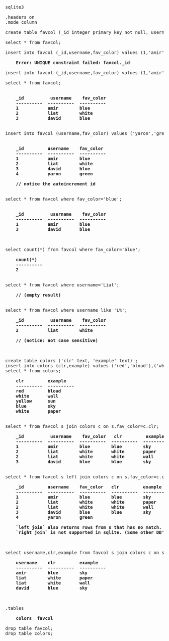 <pre>
sqlite3 

.headers on
.mode column

create table favcol (_id integer primary key not null, username text, fav_color text) ;

select * from favcol;

insert into favcol (_id,username,fav_color) values (1,'amir','blue'),(2,'liat','white'),(2,'david','blue');
<b>
    Error: UNIQUE constraint failed: favcol._id
</b>
insert into favcol (_id,username,fav_color) values (1,'amir','blue'),(2,'liat','white'),(3,'david','blue');

select * from favcol;

<b>
    _id          username    fav_color 
    ----------  ----------  ----------
    1           amir        blue      
    2           liat        white     
    3           david       blue      
</b>

insert into favcol (username,fav_color) values ('yaron','green');

<b>
    _id         username    fav_color 
    ----------  ----------  ----------
    1           amir        blue      
    2           liat        white     
    3           david       blue      
    4           yaron       green
         
    // notice the autoincrement id
</b>

select * from favcol where fav_color='blue';

<b>
    _id          username    fav_color 
    ----------  ----------  ----------
    1           amir        blue      
    3           david       blue      
</b>


select count(*) from favcol where fav_color='blue';
<b>
    count(*)  
    ----------
    2         
</b>

select * from favcol where username='Liat';
<b>
    // (empty result)
</b>

select * from favcol where username like 'L%';
<b>
    _id          username    fav_color 
    ----------  ----------  ----------
    2           liat        white     

    // (notice: not case sensitive)

</b>

create table colors ('clr' text, 'example' text) ;
insert into colors (clr,example) values ('red','bloud'),('white','wall'),('yellow','sun'),('blue','sky'),('white','paper');
select * from colors;
<b>
    clr         example   
    ----------  ----------
    red         bloud     
    white       wall      
    yellow      sun       
    blue        sky       
    white       paper     

</b>
select * from favcol s join colors c on s.fav_color=c.clr;
<b>
    _id          username    fav_color   clr         example   
    ----------  ----------  ----------  ----------  ----------
    1           amir        blue        blue        sky       
    2           liat        white       white       paper     
    2           liat        white       white       wall      
    3           david       blue        blue        sky       
</b>

select * from favcol s left join colors c on s.fav_color=c.clr;
<b>
    _id         username    fav_color   clr         example   
    ----------  ----------  ----------  ----------  ----------
    1           amir        blue        blue        sky       
    2           liat        white       white       paper     
    2           liat        white       white       wall      
    3           david       blue        blue        sky       
    4           yaron       green                             

    `left join` also returns rows from s that has no match.
    `right join` is not supported in sqlite. (Some other DB's do, such as MySql).
</b>


select username,clr,example from favcol s join colors c on s.fav_color=c.clr;
<b>
    username    clr         example   
    ----------  ----------  ----------
    amir        blue        sky       
    liat        white       paper     
    liat        white       wall      
    david       blue        sky       

</b>

.tables 
<b>
    colors  favcol
</b>
drop table favcol;
drop table colors;

</pre>